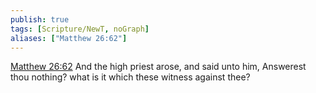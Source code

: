 ```yaml
---
publish: true
tags: [Scripture/NewT, noGraph]
aliases: ["Matthew 26:62"]
---
```

[Matthew 26:62](https://churchofjesuschrist.org/study/scriptures/nt/matt/26?lang=eng&id=p62#p62) And the high priest arose, and said unto him, Answerest thou nothing? what is it which these witness against thee?
